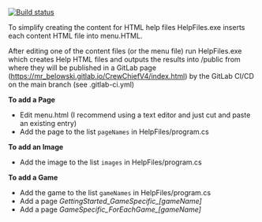 [![Build status](https://ci.appveyor.com/api/projects/status/2ht05c7bpshybpe5?svg=true)](https://ci.appveyor.com/project/TonyWhitley/crewchiefv4)

To simplify creating the content for HTML help files HelpFiles.exe inserts each content HTML file into menu.HTML.

After editing one of the content files (or the menu file) run HelpFiles.exe which creates Help HTML files and outputs the results into /public from where they will be published in a GitLab page 
(https://mr_belowski.gitlab.io/CrewChiefV4/index.html) by the GitLab CI/CD on the main branch (see .gitlab-ci.yml)

**To add a Page**
- Edit menu.html (I recommend using a text editor and just cut and paste an existing entry)
- Add the page to the list ```pageNames``` in HelpFiles/program.cs

**To add an Image**
- Add the image to the list ```images``` in HelpFiles/program.cs

**To add a Game**
- Add the game to the list ```gameNames``` in HelpFiles/program.cs
- Add a page *GettingStarted_GameSpecific_[gameName]*
- Add a page *GameSpecific_ForEachGame_[gameName]*
